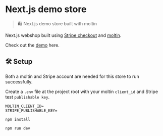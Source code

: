 # Next.js demo store

> 🛍 Next.js demo store built with moltin

Next.js webshop built using [Stripe checkout](https://stripe.com/checkout) and [moltin](https://moltin.com).

Check out the [demo](https://moltin-nextjs-demo-store.now.sh) here.

## 🛠 Setup

Both a moltin and Stripe account are needed for this store to run successfully.

Create a `.env` file at the project root with your moltin `client_id` and Stripe test `publishable key`.

```dosini
MOLTIN_CLIENT_ID=
STRIPE_PUBLISHABLE_KEY=
```

`npm install`

`npm run dev`
